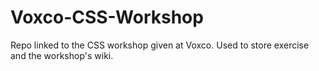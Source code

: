 # Voxco-CSS-Workshop
Repo linked to the CSS workshop given at Voxco.
Used to store exercise and the workshop's wiki.
